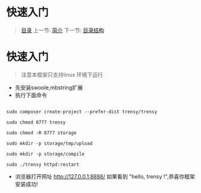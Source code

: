 #  快速入门

   > [目录](<README.md>)
   > 上一节: [简介](<1.1.md>)
   > 下一节: [目录结构](<1.3.md>)


   快速入门
========

> 注意本框架只支持linux 环境下运行

* 先安装swoole,mbstring扩展
* 执行下面命令

```

sudo composer create-project --prefer-dist trensy/trensy

sudo chmod 0777 trensy

sudo chmod -R 0777 storage

sudo mkdir -p storage/tmp/upload

sudo mkdir -p storage/compile

sudo ./trensy httpd:restart

```

* 浏览器打开网址 http://127.0.0.1:8888/ 如果看到 "hello, trensy !",恭喜你框架安装成功!
